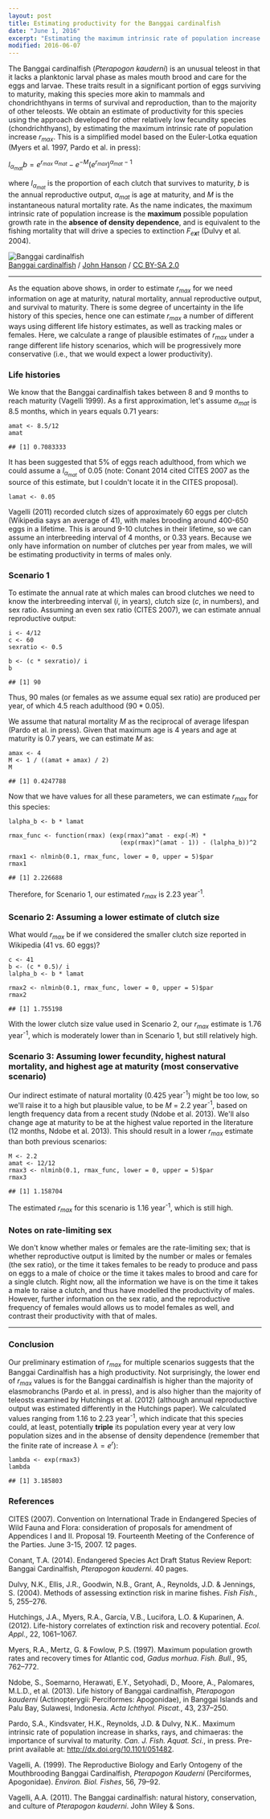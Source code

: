 ```yaml
---
layout: post
title: Estimating productivity for the Banggai cardinalfish
date: "June 1, 2016"
excerpt: "Estimating the maximum intrinsic rate of population increase under different life history scenarios"
modified: 2016-06-07
---
```


The Banggai cardinalfish (*Pterapogon kauderni*) is an unusual teleost
in that it lacks a planktonic larval phase as males mouth brood and care
for the eggs and larvae. These traits result in a significant
portion of eggs surviving to maturity, making this species more akin to
mammals and chondrichthyans in terms of survival and reproduction, than
to the majority of other teleosts. We obtain an estimate of productivity
for this species using the approach developed for other relatively low
fecundity species (chondrichthyans), by estimating the maximum intrinsic
rate of population increase *r*<sub>*max*</sub>. This is a
simplified model based on the Euler-Lotka equation (Myers et al. 1997,
Pardo et al. in press):

*l*<sub>*α*<sub>*mat*</sub></sub>*b* = *e*<sup>*r*<sub>*max*</sub> *α*<sub>*mat*</sub></sup> − *e*<sup>−*M*</sup>(*e*<sup>*r*<sub>*max*</sub></sup>)<sup>*α*<sub>*mat*</sub> − 1</sup>

where *l*<sub>*α*<sub>*mat*</sub></sub> is the proportion of each
clutch that survives to maturity, *b* is the annual reproductive output,
*α*<sub>*mat*</sub> is age at maturity, and *M* is the instantaneous
natural mortality rate. As the name indicates, the maximum intrinsic
rate of population increase is the **maximum** possible population
growth rate in the **absence of density dependence**, and is equivalent
to the fishing mortality that will drive a species to extinction
*F*<sub>*e**x**t*</sub> (Dulvy et al. 2004).

![Banggai cardinalfish](/images/913px-Banggai_cardinal_fish.jpg)<br>
[Banggai cardinalfish](http://www.flickr.com/photos/jonhanson/207565670/in/set-72157594219248063/)
/ [John Hanson](http://www.flickr.com/people/61952179@N00) / [CC BY-SA
2.0](https://creativecommons.org/licenses/by-sa/2.0/deed.en)

------------------------------------------------------------------------

As the equation above shows, in order to estimate
*r*<sub>*max*</sub> for we need information on age at maturity,
natural mortality, annual reproductive output, and survival to maturity.
There is some degree of uncertainty in the life history of this species,
hence one can estimate *r*<sub>*max*</sub> a number of different
ways using different life history estimates, as well as tracking males
or females. Here, we calculate a range of plausible estimates of
*r*<sub>*max*</sub> under a range different life history scenarios,
which will be progressively more conservative (i.e., that we would
expect a lower productivity).

### Life histories

We know that the Banggai cardinalfish takes between 8 and 9 months to
reach maturity (Vagelli 1999). As a first approximation, let's assume
*α*<sub>*mat*</sub> is 8.5 months, which in years equals 0.71 years:

    amat <- 8.5/12
    amat

    ## [1] 0.7083333

It has been suggested that 5% of eggs reach adulthood, from which we
could assume a *l*<sub>*α*<sub>*mat*</sub></sub> of 0.05 (note:
Conant 2014 cited CITES 2007 as the source of this estimate, but I
couldn't locate it in the CITES proposal).

    lamat <- 0.05

Vagelli (2011) recorded clutch sizes of approximately 60 eggs per clutch
(Wikipedia says an average of 41), with males brooding around 400-650
eggs in a lifetime. This is around 9-10 clutches in their lifetime, so
we can assume an interbreeding interval of 4 months, or 0.33 years.
Because we only have information on number of clutches per year from
males, we will be estimating productivity in terms of males only.

### Scenario 1

To estimate the annual rate at which males can brood clutches we need to
know the interbreeding interval (*i*, in years), clutch size (*c*, in
numbers), and sex ratio. Assuming an even sex ratio (CITES 2007), we can
estimate annual reproductive output:

    i <- 4/12
    c <- 60
    sexratio <- 0.5 

    b <- (c * sexratio)/ i
    b

    ## [1] 90

Thus, 90 males (or females as we assume equal sex ratio) are produced
per year, of which 4.5 reach adulthood (90 \* 0.05).

We assume that natural mortality *M* as the reciprocal of average
lifespan (Pardo et al. in press). Given that maximum age is 4 years and
age at maturity is 0.7 years, we can estimate *M* as:

    amax <- 4
    M <- 1 / ((amat + amax) / 2)
    M

    ## [1] 0.4247788

Now that we have values for all these parameters, we can estimate
*r*<sub>*max*</sub> for this species:

    lalpha_b <- b * lamat  

    rmax_func <- function(rmax) (exp(rmax)^amat - exp(-M) * 
                                   (exp(rmax)^(amat - 1)) - (lalpha_b))^2

    rmax1 <- nlminb(0.1, rmax_func, lower = 0, upper = 5)$par
    rmax1

    ## [1] 2.226688

Therefore, for Scenario 1, our estimated *r*<sub>*max*</sub> is 2.23
year<sup>-1</sup>.

### Scenario 2: Assuming a lower estimate of clutch size

What would *r*<sub>*max*</sub> be if we considered the smaller
clutch size reported in Wikipedia (41 vs. 60 eggs)?

    c <- 41
    b <- (c * 0.5)/ i
    lalpha_b <- b * lamat  

    rmax2 <- nlminb(0.1, rmax_func, lower = 0, upper = 5)$par
    rmax2

    ## [1] 1.755198

With the lower clutch size value used in Scenario 2, our
*r*<sub>*max*</sub> estimate is 1.76 year<sup>-1</sup>, which is moderately lower
than in Scenario 1, but still relatively high.

### Scenario 3: Assuming lower fecundity, highest natural mortality, and highest age at maturity (most conservative scenario)

Our indirect estimate of natural mortality (0.425 year<sup>-1</sup>) might be too
low, so we'll raise it to a high but plausible value, to be *M* = 2.2
year<sup>-1</sup>, based on length frequency data from a recent study (Ndobe et al.
2013). We'll also change age at maturity to be at the highest value
reported in the literature (12 months, Ndobe et al. 2013). This should
result in a lower *r*<sub>*max*</sub> estimate than both previous
scenarios:

    M <- 2.2
    amat <- 12/12
    rmax3 <- nlminb(0.1, rmax_func, lower = 0, upper = 5)$par
    rmax3

    ## [1] 1.158704

The estimated *r*<sub>*max*</sub> for this scenario is 1.16 year<sup>-1</sup>,
which is still high.

### Notes on rate-limiting sex

We don't know whether males or females are the rate-limiting sex; that
is whether reproductive output is limited by the number or males or
females (the sex ratio), or the time it takes females to be ready to
produce and pass on eggs to a male of choice or the time it takes males
to brood and care for a single clutch. Right now, all the information we
have is on the time it takes a male to raise a clutch, and thus have
modelled the productivity of males. However, further information on the
sex ratio, and the reproductive frequency of females would allows us to
model females as well, and contrast their productivity with that of
males.

------------------------------------------------------------------------

### Conclusion

Our preliminary estimation of *r*<sub>*max*</sub> for multiple
scenarios suggests that the Banggai Cardinalfish has a high
productivity. Not surprisingly, the lower end of *r*<sub>*max*</sub>
values is for the Banggai cardinalfish is higher than the majority of
elasmobranchs (Pardo et al. in press), and is also higher than the
majority of teleosts examined by Hutchings et al. (2012) (although
annual reproductive output was estimated differently in the Hutchings
paper). We calculated values ranging from 1.16 to 2.23 year<sup>-1</sup>, which
indicate that this species could, at least, potentially **triple** its
population every year at very low population sizes and in the absense of
density dependence (remember that the finite rate of increase
*λ* = *e*<sup>*r*</sup>):

    lambda <- exp(rmax3)
    lambda

    ## [1] 3.185803

### References

CITES (2007). Convention on International Trade in Endangered Species of
Wild Fauna and Flora: consideration of proposals for amendment of
Appendices I and II. Proposal 19. Fourteenth Meeting of the Conference
of the Parties. June 3-15, 2007. 12 pages.

Conant, T.A. (2014). Endangered Species Act Draft Status Review Report:
Banggai Cardinalfish, *Pterapogon kauderni*. 40 pages.

Dulvy, N.K., Ellis, J.R., Goodwin, N.B., Grant, A., Reynolds, J.D. &
Jennings, S. (2004). Methods of assessing extinction risk in marine
fishes. *Fish Fish.*, 5, 255–276.

Hutchings, J.A., Myers, R.A., García, V.B., Lucifora, L.O. & Kuparinen,
A. (2012). Life-history correlates of extinction risk and recovery
potential. *Ecol. Appl.*, 22, 1061–1067.

Myers, R.A., Mertz, G. & Fowlow, P.S. (1997). Maximum population growth
rates and recovery times for Atlantic cod, *Gadus morhua*. *Fish.
Bull.*, 95, 762–772.

Ndobe, S., Soemarno, Herawati, E.Y., Setyohadi, D., Moore, A.,
Palomares, M.L.D., et al. (2013). Life history of Banggai cardinalfish,
*Pterapogon kauderni* (Actinopterygii: Perciformes: Apogonidae), in
Banggai Islands and Palu Bay, Sulawesi, Indonesia. *Acta Ichthyol.
Piscat.*, 43, 237–250.

Pardo, S.A., Kindsvater, H.K., Reynolds, J.D. & Dulvy, N.K.. Maximum
intrinsic rate of population increase in sharks, rays, and chimaeras:
the importance of survival to maturity. *Can. J. Fish. Aquat. Sci.*, in
press. Pre-print available at: <http://dx.doi.org/10.1101/051482>.

<!--Tweddle, D. & Turner, J.L. (1977). Age, growth and natural mortality rates of some cichlid fishes of Lake Malawi. *J. Fish Biol.*, 10, 385–398. -->
Vagelli, A. (1999). The Reproductive Biology and Early Ontogeny of the
Mouthbrooding Banggai Cardinalfish, *Pterapogon Kauderni* (Perciformes,
Apogonidae). *Environ. Biol. Fishes*, 56, 79–92.

Vagelli, A.A. (2011). The Banggai cardinalfish: natural history,
conservation, and culture of *Pterapogon kauderni*. John Wiley & Sons.

<!--
Hrmmmm.... To be continued...

We first load function that estimates $r_{max}$:


```r
source("rmax_single_function.R")
```

This loads the custom made function `rmaxnls`.


```r
params <- cbind(amat, amax, lamat, b)

rmax_val <- apply(params, 1, rmaxnlm, method = "new", mortality = "lifespan", lamat = TRUE)
rmax_val
```

```
## [1] 1.320507
```

$r_{max}$ = 1.32 year\textsuperscript{-1}?!?!?!? Double-checking by calculating it without helper function:

--->
